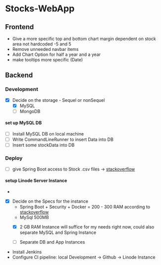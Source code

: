# Stocks-WebApp

## Frontend

* Give a more specific top and bottom chart margin dependent on stock area not hardcoded -5 and 5
* Remove unneeded navbar items
* Add Chart Option for half a year and a year
* make tooltips more specific (Date)


## Backend

### Development

* [x] Decide on the storage - Sequel or nonSequel
  * [x] MySQL  
  * [ ] MongoDB

#### set up MySQL DB

* [ ] Install MySQL DB on local machine
* [ ] Write CommandLineRunner to insert Data into DB
* [ ] Insert some stockData into DB

### Deploy

* [ ] give Spring Boot access to Stock .csv files -> [stackoverflow](https://bit.ly/3jnzXAw)

#### setup Linode Server Instance

* 
 
  
  
  
  
* [x] Decide on the Specs for the instance
  * Spring Boot + Security + Docker = 200 - 300 RAM according to [stackoverflow](https://bit.ly/3cJy7ai)
  * MySql 500MB
  * [x] 2 GB RAM Instance will suffice for my needs right now, could also separate MySQL and Spring Instance
  * [ ] Separate DB and App Instances



* Install Jenkins
* Configure CI pipeline: local Development -> Github -> Linode Instance